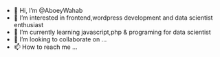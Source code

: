 - 👋 Hi, I’m @AboeyWahab
- 👀 I’m interested in frontend,wordpress development and data scientist enthusiast
- 🌱 I’m currently learning javascript,php & programing for data scientist
- 💞️ I’m looking to collaborate on ...
- 📫 How to reach me ...

<!---
AboeyWahab/AboeyWahab is a ✨ special ✨ repository because its `README.md` (this file) appears on your GitHub profile.
You can click the Preview link to take a look at your changes.
--->
